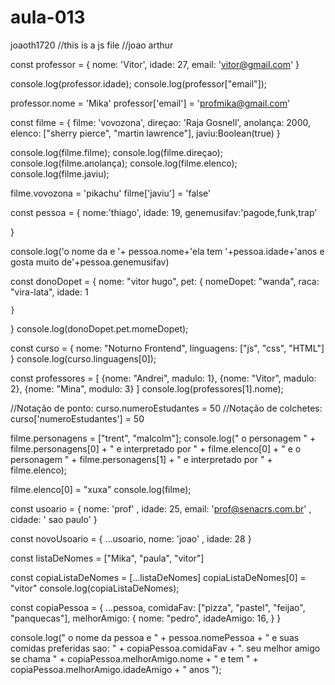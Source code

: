 # aula-013
joaoth1720
//this is a js file
//joao arthur

const professor = {
    nome: 'Vitor',
    idade: 27,
    email: 'vitor@gmail.com'
}

console.log(professor.idade);
console.log(professor["email"]);

professor.nome = 'Mika'
professor['email'] = 'profmika@gmail.com'

const filme = {
    filme: 'vovozona',
    direçao: 'Raja Gosnell',
    anolança: 2000,
    elenco: ["sherry pierce", "martin lawrence"],
    javiu:Boolean(true)
}

console.log(filme.filme);
console.log(filme.direçao);
console.log(filme.anolança);
console.log(filme.elenco);
console.log(filme.javiu);


 filme.vovozona = 'pikachu'
 filme['javiu'] = 'false'


 const pessoa = {
    nome:'thiago',
    idade: 19,
    genemusifav:'pagode,funk,trap'

 }

 console.log('o nome da e '+ pessoa.nome+'ela tem '+pessoa.idade+'anos e gosta muito de'+pessoa.genemusifav) 

const donoDopet = {
    nome: "vitor hugo",
    pet: {
        nomeDopet: "wanda",
        raca: "vira-lata",
        idade: 1 

    }
}
console.log(donoDopet.pet.momeDopet);

const curso = {
    nome: "Noturno Frontend",
    linguagens: ["js", "css", "HTML"]
}
console.log(curso.linguagens[0]);

const professores = [
    {nome: "Andrei", madulo: 1},
    {nome: "Vitor", madulo: 2},
    {nome: "Mina", modulo: 3}
]
console.log(professores[1].nome);

//Notação de ponto: curso.numeroEstudantes = 50
//Notação de colchetes: curso['numeroEstudantes'] = 50

filme.personagens = ["trent", "malcolm"];
console.log(" o personagem " + filme.personagens[0] + " e interpretado por " + filme.elenco[0] + " e o personagem " + filme.personagens[1] + " e interpretado por " + filme.elenco);

filme.elenco[0] = "xuxa"
console.log(filme);

const usoario = {
    nome: 'prof' ,
    idade: 25,
    email: 'prof@senacrs.com.br' ,
    cidade: ' sao paulo'
}

const novoUsoario = {
    ...usoario,
    nome: 'joao' ,
    idade: 28
}

const listaDeNomes = ["Mika", "paula", "vitor"]

const copiaListaDeNomes = [...listaDeNomes]
copiaListaDeNomes[0] = "vitor"
console.log(copiaListaDeNomes);


const copiaPessoa = {
    ...pessoa,
    comidaFav: ["pizza", "pastel", "feijao", "panquecas"],
    melhorAmigo: {
        nome: "pedro",
        idadeAmigo: 16,
    }
}

console.log(" o nome da pessoa e " + pessoa.nomePessoa + " e suas comidas preferidas sao: " + copiaPessoa.comidaFav + ". seu melhor amigo se chama " + copiaPessoa.melhorAmigo.nome + " e tem " + copiaPessoa.melhorAmigo.idadeAmigo + " anos ");
